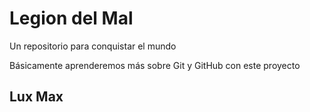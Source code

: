 # Legion del Mal
Un repositorio para conquistar el mundo

Básicamente aprenderemos más sobre Git y GitHub con este proyecto


## Lux Max